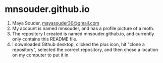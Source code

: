 # mnsouder.github.io

1. Maya Souder, mayasouder30@gmail.com
2. My account is named mnsouder, and has a profile picture of a moth.
3. The repository I created is named mnsouder.github.io, and currently only contains this README file.
4. I downloaded Github desktop, clicked the plus icon, hit "clone a repository", selected the correct repository, and then chose a location on my computer to put it in.
